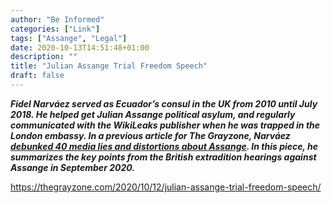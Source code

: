 ```yaml
---
author: "Be Informed"
categories: ["Link"]
tags: ["Assange", "Legal"]
date: 2020-10-13T14:51:48+01:00
description: ""
title: "Julian Assange Trial Freedom Speech"
draft: false
---
```


***Fidel Narváez served as Ecuador’s consul in the UK from 2010 until  July 2018. He helped get Julian Assange political asylum, and regularly  communicated with the WikiLeaks publisher when he was trapped in the  London embassy. In a previous article for The Grayzone, Narváez [debunked 40 media lies and distortions about Assange](https://thegrayzone.com/2019/08/20/cnn-media-smears-julian-assange-fidel-narvaez/). In this piece, he summarizes the key points from the British extradition hearings against Assange in September 2020.***

https://thegrayzone.com/2020/10/12/julian-assange-trial-freedom-speech/
